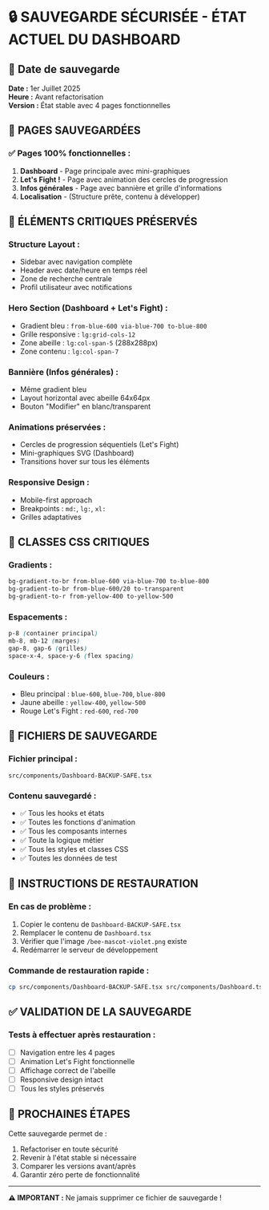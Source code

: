 # 🔒 SAUVEGARDE SÉCURISÉE - ÉTAT ACTUEL DU DASHBOARD

## 📅 Date de sauvegarde
**Date :** 1er Juillet 2025  
**Heure :** Avant refactorisation  
**Version :** État stable avec 4 pages fonctionnelles

## 🎯 PAGES SAUVEGARDÉES

### ✅ Pages 100% fonctionnelles :
1. **Dashboard** - Page principale avec mini-graphiques
2. **Let's Fight !** - Page avec animation des cercles de progression
3. **Infos générales** - Page avec bannière et grille d'informations
4. **Localisation** - (Structure prête, contenu à développer)

## 🔧 ÉLÉMENTS CRITIQUES PRÉSERVÉS

### **Structure Layout :**
- Sidebar avec navigation complète
- Header avec date/heure en temps réel
- Zone de recherche centrale
- Profil utilisateur avec notifications

### **Hero Section (Dashboard + Let's Fight) :**
- Gradient bleu : `from-blue-600 via-blue-700 to-blue-800`
- Grille responsive : `lg:grid-cols-12`
- Zone abeille : `lg:col-span-5` (288x288px)
- Zone contenu : `lg:col-span-7`

### **Bannière (Infos générales) :**
- Même gradient bleu
- Layout horizontal avec abeille 64x64px
- Bouton "Modifier" en blanc/transparent

### **Animations préservées :**
- Cercles de progression séquentiels (Let's Fight)
- Mini-graphiques SVG (Dashboard)
- Transitions hover sur tous les éléments

### **Responsive Design :**
- Mobile-first approach
- Breakpoints : `md:`, `lg:`, `xl:`
- Grilles adaptatives

## 🎨 CLASSES CSS CRITIQUES

### **Gradients :**
```css
bg-gradient-to-br from-blue-600 via-blue-700 to-blue-800
bg-gradient-to-br from-blue-600/20 to-transparent
bg-gradient-to-r from-yellow-400 to-yellow-500
```

### **Espacements :**
```css
p-8 (container principal)
mb-8, mb-12 (marges)
gap-8, gap-6 (grilles)
space-x-4, space-y-6 (flex spacing)
```

### **Couleurs :**
- Bleu principal : `blue-600`, `blue-700`, `blue-800`
- Jaune abeille : `yellow-400`, `yellow-500`
- Rouge Let's Fight : `red-600`, `red-700`

## 📁 FICHIERS DE SAUVEGARDE

### **Fichier principal :**
`src/components/Dashboard-BACKUP-SAFE.tsx`

### **Contenu sauvegardé :**
- ✅ Tous les hooks et états
- ✅ Toutes les fonctions d'animation
- ✅ Tous les composants internes
- ✅ Toute la logique métier
- ✅ Tous les styles et classes CSS
- ✅ Toutes les données de test

## 🚨 INSTRUCTIONS DE RESTAURATION

### **En cas de problème :**
1. Copier le contenu de `Dashboard-BACKUP-SAFE.tsx`
2. Remplacer le contenu de `Dashboard.tsx`
3. Vérifier que l'image `/bee-mascot-violet.png` existe
4. Redémarrer le serveur de développement

### **Commande de restauration rapide :**
```bash
cp src/components/Dashboard-BACKUP-SAFE.tsx src/components/Dashboard.tsx
```

## ✅ VALIDATION DE LA SAUVEGARDE

### **Tests à effectuer après restauration :**
- [ ] Navigation entre les 4 pages
- [ ] Animation Let's Fight fonctionnelle
- [ ] Affichage correct de l'abeille
- [ ] Responsive design intact
- [ ] Tous les styles préservés

## 🔄 PROCHAINES ÉTAPES

Cette sauvegarde permet de :
1. Refactoriser en toute sécurité
2. Revenir à l'état stable si nécessaire
3. Comparer les versions avant/après
4. Garantir zéro perte de fonctionnalité

---

**⚠️ IMPORTANT :** Ne jamais supprimer ce fichier de sauvegarde !